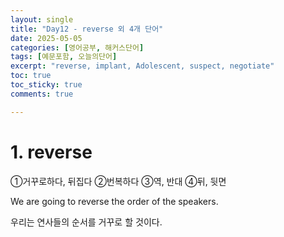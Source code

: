 ```yaml
---
layout: single
title: "Day12 - reverse 외 4개 단어"
date: 2025-05-05
categories: [영어공부, 해커스단어]
tags: [예문포함, 오늘의단어]
excerpt: "reverse, implant, Adolescent, suspect, negotiate"
toc: true
toc_sticky: true
comments: true

---
```


# 1. reverse
①거꾸로하다, 뒤집다 ②번복하다 ③역, 반대 ④뒤, 뒷면

We are going to reverse the order of the speakers.

우리는 연사들의 순서를 거꾸로 할 것이다.